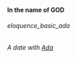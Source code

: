 #### **In the name of GOD**

###### eloquence_basic_ada  
_A date with [Ada](https://en.wikibooks.org/wiki/Ada_Programming/Basic#%22Hello,_world!%22)_
